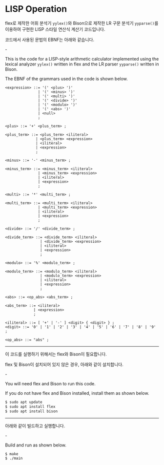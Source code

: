 # LISP Operation

flex로 제작한 어휘 분석기 `yylex()`와 Bison으로 제작한 LR 구문 분석기 `yyparse()`를 이용하여 구현한 LISP 스타일 연산식 계산기 코드입니다.

코드에서 사용된 문법의 EBNF는 아래와 같습니다.

\-

This is the code for a LISP-style arithmetic calculator implemented using the lexical analyzer `yylex()` written in flex and the LR parser `yyparse()` written in Bison.

The EBNF of the grammars used in the code is shown below.

```EBNF
<expression> ::= '(' <plus> ')'
               | '(' <minus> ')'
               | '(' <multi> ')'
               | '(' <divide> ')'
               | '(' <modulo> ')'
               | '(' <abs> ')'
               | <null>
               ;

<plus> ::= '+' <plus_term> ;

<plus_term> ::= <plus_term> <iliteral>
              | <plus_term> <expression>
              | <iliteral>
              | <expression>
              ;

<minus> ::= '-' <minus_term> ;

<minus_term> ::= <minus_term> <iliteral>
               | <minus_term> <expression>
               | <iliteral>
               | <expression>
               ;

<multi> ::= '*' <multi_term> ;

<multi_term> ::= <multi_term> <iliteral>
               | <multi_term> <expression>
               | <iliteral>
               | <expression>
               ;

<divide> ::= '/' <divide_term> ;

<divide_term> ::= <divide_term> <iliteral>
                | <divide_term> <expression>
                | <iliteral>
                | <expression>
                ;

<modulo> ::= '%' <modulo_term> ;

<modulo_term> ::= <modulo_term> <iliteral>
                | <modulo_term> <expression>
                | <iliteral>
                | <expression>
                ;

<abs> ::= <op_abs> <abs_term> ;

<abs_term> ::= <iliteral>
             | <expression>
             ;

<iliteral> ::= [ '+' | '-' ] <digit> { <digit> } ;
<digit> ::= '0' | '1' | '2' | '3' | '4' | '5' | '6' | '7' | '8' | '9' ;

<op_abs> ::= "abs" ;

```

---

이 코드를 실행하기 위해서는 flex와 Bison이 필요합니다.

flex 및 Bison이 설치되어 있지 않은 경우, 아래와 같이 설치합니다.

\-

You will need flex and Bison to run this code.

If you do not have flex and Bison installed, install them as shown below.

```Bash
$ sudo apt update
$ sudo apt install flex
$ sudo apt install bison

```

---

아래와 같이 빌드하고 실행합니다.

\-

Build and run as shown below.

```Bash
$ make
$ ./main

```
